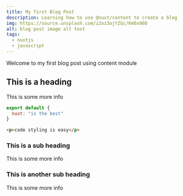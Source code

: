 ```yaml
---
title: My first Blog Post
description: Learning how to use @nuxt/content to create a blog
img: https://source.unsplash.com/z2oz3ojYZGc/640x960
alt: blog post image alt text
tags: 
  - nuxtjs
  - javascript
---
```



Welcome to my first blog post using content module

## This is a heading
This is some more info

```js
export default {
  nuxt: "is the best"
}
```
```html
<p>code styling is easy</p>
```

### This is a sub heading
This is some more info

### This is another sub heading
This is some more info